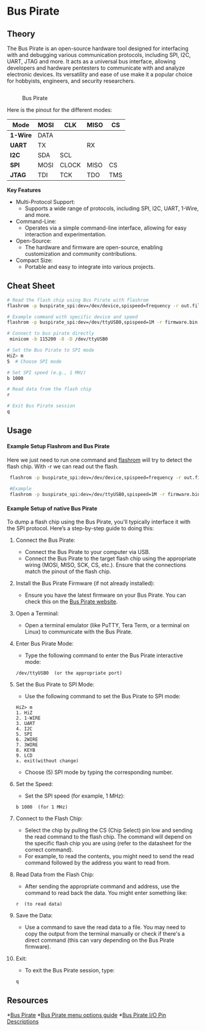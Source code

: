 # Bus Pirate

## Theory

The Bus Pirate is an open-source hardware tool designed for interfacing with and debugging various communication protocols, including SPI, I2C, UART, JTAG and more. It acts as a universal bus interface, allowing developers and hardware pentesters to communicate with and analyze electronic devices. Its versatility and ease of use make it a popular choice for hobbyists, engineers, and security researchers.

<figure><img src="../../../../../.gitbook/assets/image (27).png" alt=""><figcaption><p>Bus Pirate</p></figcaption></figure>

Here is the pinout for the different modes:

| **Mode**   | **MOSI** | **CLK** | **MISO** | CS  |
| ---------- | -------- | ------- | -------- | --- |
| **1-Wire** | DATA     |         |          |     |
| **UART**   | TX       |         | RX       |     |
| **I2C**    | SDA      | SCL     |          |     |
| **SPI**    | MOSI     | CLOCK   | MISO     | CS  |
| **JTAG**   | TDI      | TCK     | TDO      | TMS |

**Key Features**

* Multi-Protocol Support:&#x20;
  * Supports a wide range of protocols, including SPI, I2C, UART, 1-Wire, and more.
* Command-Line:&#x20;
  * Operates via a simple command-line interface, allowing for easy interaction and experimentation.
* Open-Source:&#x20;
  * The hardware and firmware are open-source, enabling customization and community contributions.
* Compact Size:&#x20;
  * Portable and easy to integrate into various projects.

## Cheat Sheet

```bash
# Read the flash chip using Bus Pirate with flashrom
flashrom -p buspirate_spi:dev=/dev/device,spispeed=frequency -r out.file

# Example command with specific device and speed
flashrom -p buspirate_spi:dev=/dev/ttyUSB0,spispeed=1M -r firmware.bin

# Connect to bus pirate directly
 minicom -b 115200 -8 -D /dev/ttyUSB0

# Set the Bus Pirate to SPI mode
HiZ> m
5  # Choose SPI mode

# Set SPI speed (e.g., 1 MHz)
b 1000

# Read data from the flash chip
r 

# Exit Bus Pirate session
q
```

## Usage

#### Example Setup Flashrom and Bus Pirate

Here we just need to run one command and [flashrom](https://www.flashrom.org/supported\_hw/supported\_prog/buspirate.html) will try to detect the flash chip. With -r we can read out the flash.

```bash
 flashrom -p buspirate_spi:dev=/dev/device,spispeed=frequency -r out.file
 
 #Example
 flashrom -p buspirate_spi:dev=/dev/ttyUSB0,spispeed=1M -r firmware.bin
```

#### Example Setup of native Bus Pirate

To dump a flash chip using the Bus Pirate, you'll typically interface it with the SPI protocol. Here’s a step-by-step guide to doing this:

1. Connect the Bus Pirate:
   * Connect the Bus Pirate to your computer via USB.
   * Connect the Bus Pirate to the target flash chip using the appropriate wiring (MOSI, MISO, SCK, CS, etc.). Ensure that the connections match the pinout of the flash chip.
2. Install the Bus Pirate Firmware (if not already installed):
   * Ensure you have the latest firmware on your Bus Pirate. You can check this on the [Bus Pirate website](https://buspirate.com/).
3. Open a Terminal:
   * Open a terminal emulator (like PuTTY, Tera Term, or a terminal on Linux) to communicate with the Bus Pirate.
4.  Enter Bus Pirate Mode:

    * Type the following command to enter the Bus Pirate interactive mode:

    ```plaintext
    /dev/ttyUSB0  (or the appropriate port)
    ```
5.  Set the Bus Pirate to SPI Mode:

    * Use the following command to set the Bus Pirate to SPI mode:

    ```plaintext
    HiZ> m
    1. HiZ
    2. 1-WIRE
    3. UART
    4. I2C
    5. SPI
    6. 2WIRE
    7. 3WIRE
    8. KEYB
    9. LCD
    x. exit(without change)
    ```

    * Choose (5) SPI mode by typing the corresponding number.
6.  Set the Speed:

    * Set the SPI speed (for example, 1 MHz):

    ```plaintext
    b 1000  (for 1 MHz)
    ```
7. Connect to the Flash Chip:
   * Select the chip by pulling the CS (Chip Select) pin low and sending the read command to the flash chip. The command will depend on the specific flash chip you are using (refer to the datasheet for the correct command).
   * For example, to read the contents, you might need to send the read command followed by the address you want to read from.
8.  Read Data from the Flash Chip:

    * After sending the appropriate command and address, use the command to read back the data. You might enter something like:

    ```plaintext
    r  (to read data)
    ```
9. Save the Data:
   * Use a command to save the read data to a file. You may need to copy the output from the terminal manually or check if there's a direct command (this can vary depending on the Bus Pirate firmware).
10. Exit:

    * To exit the Bus Pirate session, type:

    ```plaintext
    q
    ```

## **Resources**

*[Bus Pirate](https://www.flashrom.org/supported\_hw/supported\_prog/buspirate.html)
*[Bus Pirate menu options guide](http://dangerousprototypes.com/docs/Bus\_Pirate\_menu\_options\_guide)
*[Bus Pirate I/O Pin Descriptions](http://dangerousprototypes.com/docs/Bus\_Pirate\_I/O\_Pin\_Descriptions)
